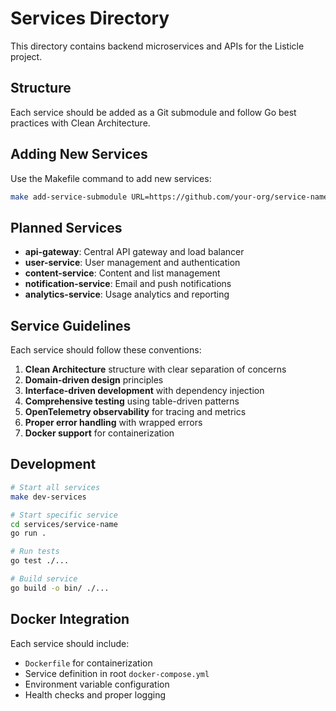 # Services Directory

This directory contains backend microservices and APIs for the Listicle project.

## Structure

Each service should be added as a Git submodule and follow Go best practices with Clean Architecture.

## Adding New Services

Use the Makefile command to add new services:

```bash
make add-service-submodule URL=https://github.com/your-org/service-name NAME=service-name
```

## Planned Services

- **api-gateway**: Central API gateway and load balancer
- **user-service**: User management and authentication
- **content-service**: Content and list management
- **notification-service**: Email and push notifications
- **analytics-service**: Usage analytics and reporting

## Service Guidelines

Each service should follow these conventions:

1. **Clean Architecture** structure with clear separation of concerns
2. **Domain-driven design** principles
3. **Interface-driven development** with dependency injection
4. **Comprehensive testing** using table-driven patterns
5. **OpenTelemetry observability** for tracing and metrics
6. **Proper error handling** with wrapped errors
7. **Docker support** for containerization

## Development

```bash
# Start all services
make dev-services

# Start specific service
cd services/service-name
go run .

# Run tests
go test ./...

# Build service
go build -o bin/ ./...
```

## Docker Integration

Each service should include:
- `Dockerfile` for containerization
- Service definition in root `docker-compose.yml`
- Environment variable configuration
- Health checks and proper logging
